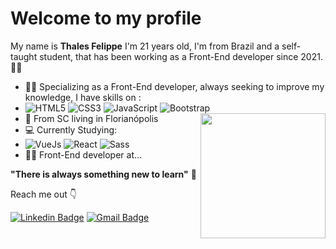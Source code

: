 # Welcome to my profile

My name is **Thales Felippe** I'm 21 years old, I'm from Brazil and a self-taught student, that has been working as a Front-End developer since 2021. 👨‍💻

- 🧗🏻 Specializing as a Front-End developer, always seeking to improve my knowledge, I have skills on :
- ![HTML5](https://img.shields.io/badge/-HTML5-E34F26?style=flat-square&logo=html5&logoColor=white) ![CSS3](https://img.shields.io/badge/-CSS3-549FDE?style=flat-square&logo=css3&logoColor=white)  ![JavaScript](https://img.shields.io/badge/-JavaScript-F7B93E?style=flat-square&logo=javascript&logoColor=fff) ![Bootstrap](https://img.shields.io/badge/-Bootstrap-563D7C?style=flat-square&logo=bootstrap&logoColor=white) 
- 📍 From SC living in Florianópolis  <img align="right" src="https://i.imgur.com/h5UBwOP.gif" width="200"/>
-  💻 Currently Studying:
- ![VueJs](https://img.shields.io/badge/-Vue.js-35495E?style=flat-square&logo=vue.js&logoColor=4FC08D) ![React](https://img.shields.io/badge/react-%2320232a.svg?style=flat-square&logo=react&logoColor=%2361DAFB) ![Sass](https://img.shields.io/badge/Sass-CC6699?style=flat-square&logo=sass&logoColor=white)
- 👨‍💻 Front-End developer at... 

**"There is always something new to learn"** 🚀

Reach me out 👇

[![Linkedin Badge](https://img.shields.io/badge/-Thales%20Felippe-ef233c?style=flat-square&logo=Linkedin&logoColor=white&link=https://www.linkedin.com/in/thales-felippe-9205761bb/)](https://www.linkedin.com/in/thales-felippe-9205761bb/) [![Gmail Badge](https://img.shields.io/badge/-thales.dev.flp@gmail.com-ef233c?style=flat-square&logo=Gmail&logoColor=white&link=mailto:thales.dev.flp@gmail.com)](mailto:thales.dev.flp@gmail.com)
